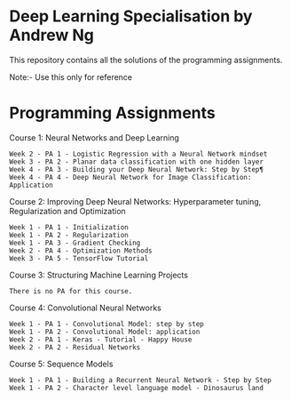 # Deep Learning Specialisation by Andrew Ng

This repository contains all the solutions of the programming assignments.

Note:- Use this only for reference

# Programming Assignments
  Course 1: Neural Networks and Deep Learning

    Week 2 - PA 1 - Logistic Regression with a Neural Network mindset
    Week 3 - PA 2 - Planar data classification with one hidden layer
    Week 4 - PA 3 - Building your Deep Neural Network: Step by Step¶
    Week 4 - PA 4 - Deep Neural Network for Image Classification: Application
  Course 2: Improving Deep Neural Networks: Hyperparameter tuning, Regularization and Optimization

    Week 1 - PA 1 - Initialization
    Week 1 - PA 2 - Regularization
    Week 1 - PA 3 - Gradient Checking
    Week 2 - PA 4 - Optimization Methods
    Week 3 - PA 5 - TensorFlow Tutorial
  Course 3: Structuring Machine Learning Projects

    There is no PA for this course.
  Course 4: Convolutional Neural Networks

    Week 1 - PA 1 - Convolutional Model: step by step
    Week 1 - PA 2 - Convolutional Model: application
    Week 2 - PA 1 - Keras - Tutorial - Happy House
    Week 2 - PA 2 - Residual Networks
  Course 5: Sequence Models

    Week 1 - PA 1 - Building a Recurrent Neural Network - Step by Step
    Week 1 - PA 2 - Character level language model - Dinosaurus land
